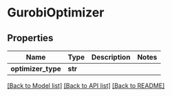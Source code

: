 # GurobiOptimizer

## Properties
Name | Type | Description | Notes
------------ | ------------- | ------------- | -------------
**optimizer_type** | **str** |  | 

[[Back to Model list]](../README.md#documentation-for-models) [[Back to API list]](../README.md#documentation-for-api-endpoints) [[Back to README]](../README.md)

